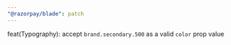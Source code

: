```yaml
---
"@razorpay/blade": patch
---
```


feat(Typography): accept `brand.secondary.500` as a valid `color` prop value
